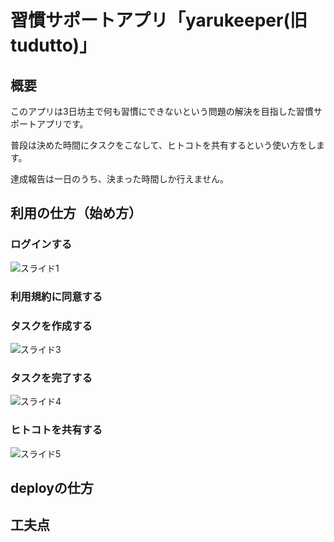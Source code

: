 # 習慣サポートアプリ「yarukeeper(旧tudutto)」

## 概要
このアプリは3日坊主で何も習慣にできないという問題の解決を目指した習慣サポートアプリです。

普段は決めた時間にタスクをこなして、ヒトコトを共有するという使い方をします。

達成報告は一日のうち、決まった時間しか行えません。


## 利用の仕方（始め方）
### ログインする
![スライド1](https://user-images.githubusercontent.com/48337372/130787987-57f192b5-75f2-4e25-80b5-1efd948afd2b.JPG)
### 利用規約に同意する
### タスクを作成する
![スライド3](https://user-images.githubusercontent.com/48337372/130787980-41fc7f24-cc74-44c9-96af-a8217916d0ae.JPG)
### タスクを完了する
![スライド4](https://user-images.githubusercontent.com/48337372/130787983-a763c77e-19ab-462f-9684-daf862ba87cd.JPG)
### ヒトコトを共有する
![スライド5](https://user-images.githubusercontent.com/48337372/130787986-ca9cf740-9d90-4e95-8b60-788b36b3aa2a.JPG)

## deployの仕方

## 工夫点
